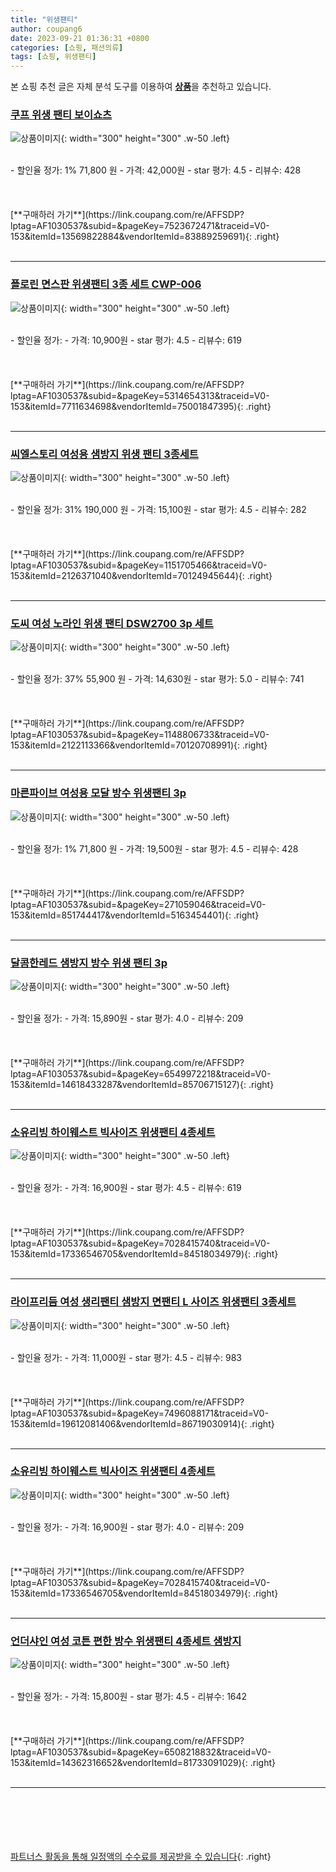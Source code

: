```yaml
---
title: "위생팬티"
author: coupang6
date: 2023-09-21 01:36:31 +0800
categories: [쇼핑, 패션의류]
tags: [쇼핑, 위생팬티]
---
```


본 쇼핑 추천 글은 자체 분석 도구를 이용하여 [**상품**](https://link.coupang.com/a/bao1ui)을 추천하고 있습니다.

### [쿠프 위생 팬티 보이쇼츠](https://link.coupang.com/re/AFFSDP?lptag=AF1030537&subid=&pageKey=7523672471&traceid=V0-153&itemId=13569822884&vendorItemId=83889259691)

![상품이미지](https://thumbnail9.coupangcdn.com/thumbnails/remote/230x230ex/image/vendor_inventory/9aad/a7ef89e1887e8bc5368a10e5d1b50f69ebf688a45bc5381b6180e8efca50.jpg){: width="300" height="300" .w-50 .left}


<br>
- 할인율 정가: 1%  71,800   원
- 가격: 42,000원
- star 평가: 4.5
- 리뷰수: 428
<br>
<br>
<br>
<br>
[**구매하러 가기**](https://link.coupang.com/re/AFFSDP?lptag=AF1030537&subid=&pageKey=7523672471&traceid=V0-153&itemId=13569822884&vendorItemId=83889259691){: .right}
<br>
<br>

---

### [플로린 면스판 위생팬티 3종 세트 CWP-006](https://link.coupang.com/re/AFFSDP?lptag=AF1030537&subid=&pageKey=5314654313&traceid=V0-153&itemId=7711634698&vendorItemId=75001847395)

![상품이미지](https://thumbnail7.coupangcdn.com/thumbnails/remote/230x230ex/image/rs_quotation_api/ji8c6scs/6560cf7947a746f78aab66473329aefc.jpg){: width="300" height="300" .w-50 .left}


<br>
- 할인율 정가: 
- 가격: 10,900원
- star 평가: 4.5
- 리뷰수: 619
<br>
<br>
<br>
<br>
[**구매하러 가기**](https://link.coupang.com/re/AFFSDP?lptag=AF1030537&subid=&pageKey=5314654313&traceid=V0-153&itemId=7711634698&vendorItemId=75001847395){: .right}
<br>
<br>

---

### [씨엘스토리 여성용 샘방지 위생 팬티 3종세트](https://link.coupang.com/re/AFFSDP?lptag=AF1030537&subid=&pageKey=1151705466&traceid=V0-153&itemId=2126371040&vendorItemId=70124945644)

![상품이미지](https://thumbnail10.coupangcdn.com/thumbnails/remote/230x230ex/image/retail/images/2020/01/07/9/2/2597900f-9940-4cb5-b7f5-5f1545f4563c.jpg){: width="300" height="300" .w-50 .left}


<br>
- 할인율 정가: 31%  190,000   원
- 가격: 15,100원
- star 평가: 4.5
- 리뷰수: 282
<br>
<br>
<br>
<br>
[**구매하러 가기**](https://link.coupang.com/re/AFFSDP?lptag=AF1030537&subid=&pageKey=1151705466&traceid=V0-153&itemId=2126371040&vendorItemId=70124945644){: .right}
<br>
<br>

---

### [도씨 여성 노라인 위생 팬티 DSW2700 3p 세트](https://link.coupang.com/re/AFFSDP?lptag=AF1030537&subid=&pageKey=1148806733&traceid=V0-153&itemId=2122113366&vendorItemId=70120708991)

![상품이미지](https://thumbnail7.coupangcdn.com/thumbnails/remote/230x230ex/image/retail/images/83357464283382-99543c97-cfb7-4a8c-aa3d-4ad3e98d7436.jpg){: width="300" height="300" .w-50 .left}


<br>
- 할인율 정가: 37%  55,900   원
- 가격: 14,630원
- star 평가: 5.0
- 리뷰수: 741
<br>
<br>
<br>
<br>
[**구매하러 가기**](https://link.coupang.com/re/AFFSDP?lptag=AF1030537&subid=&pageKey=1148806733&traceid=V0-153&itemId=2122113366&vendorItemId=70120708991){: .right}
<br>
<br>

---

### [마른파이브 여성용 모달 방수 위생팬티 3p](https://link.coupang.com/re/AFFSDP?lptag=AF1030537&subid=&pageKey=271059046&traceid=V0-153&itemId=851744417&vendorItemId=5163454401)

![상품이미지](https://thumbnail10.coupangcdn.com/thumbnails/remote/230x230ex/image/retail/images/2019/07/31/16/3/020ed097-4df8-4977-9d65-ee56dac55dd8.jpg){: width="300" height="300" .w-50 .left}


<br>
- 할인율 정가: 1%  71,800   원
- 가격: 19,500원
- star 평가: 4.5
- 리뷰수: 428
<br>
<br>
<br>
<br>
[**구매하러 가기**](https://link.coupang.com/re/AFFSDP?lptag=AF1030537&subid=&pageKey=271059046&traceid=V0-153&itemId=851744417&vendorItemId=5163454401){: .right}
<br>
<br>

---

### [달콤한레드 샘방지 방수 위생 팬티 3p](https://link.coupang.com/re/AFFSDP?lptag=AF1030537&subid=&pageKey=6549972218&traceid=V0-153&itemId=14618433287&vendorItemId=85706715127)

![상품이미지](https://thumbnail7.coupangcdn.com/thumbnails/remote/230x230ex/image/rs_quotation_api/lnmoaytd/967c63ee1e8e4faea31108d4b1f9028e.png){: width="300" height="300" .w-50 .left}


<br>
- 할인율 정가: 
- 가격: 15,890원
- star 평가: 4.0
- 리뷰수: 209
<br>
<br>
<br>
<br>
[**구매하러 가기**](https://link.coupang.com/re/AFFSDP?lptag=AF1030537&subid=&pageKey=6549972218&traceid=V0-153&itemId=14618433287&vendorItemId=85706715127){: .right}
<br>
<br>

---

### [소유리빙 하이웨스트 빅사이즈 위생팬티 4종세트](https://link.coupang.com/re/AFFSDP?lptag=AF1030537&subid=&pageKey=7028415740&traceid=V0-153&itemId=17336546705&vendorItemId=84518034979)

![상품이미지](https://thumbnail8.coupangcdn.com/thumbnails/remote/230x230ex/image/vendor_inventory/ba2d/64d690467d38a81c7fd94b285cb52422f2306367367edd55768194421cf1.jpg){: width="300" height="300" .w-50 .left}


<br>
- 할인율 정가: 
- 가격: 16,900원
- star 평가: 4.5
- 리뷰수: 619
<br>
<br>
<br>
<br>
[**구매하러 가기**](https://link.coupang.com/re/AFFSDP?lptag=AF1030537&subid=&pageKey=7028415740&traceid=V0-153&itemId=17336546705&vendorItemId=84518034979){: .right}
<br>
<br>

---

### [라이프리듬 여성 생리팬티 샘방지 면팬티 L 사이즈 위생팬티 3종세트](https://link.coupang.com/re/AFFSDP?lptag=AF1030537&subid=&pageKey=7496088171&traceid=V0-153&itemId=19612081406&vendorItemId=86719030914)

![상품이미지](https://thumbnail6.coupangcdn.com/thumbnails/remote/230x230ex/image/vendor_inventory/a70f/d37d5bdaa524744d843a0aaa3f4b3d79ed079ff4e2dfc65721dffa076846.png){: width="300" height="300" .w-50 .left}


<br>
- 할인율 정가: 
- 가격: 11,000원
- star 평가: 4.5
- 리뷰수: 983
<br>
<br>
<br>
<br>
[**구매하러 가기**](https://link.coupang.com/re/AFFSDP?lptag=AF1030537&subid=&pageKey=7496088171&traceid=V0-153&itemId=19612081406&vendorItemId=86719030914){: .right}
<br>
<br>

---

### [소유리빙 하이웨스트 빅사이즈 위생팬티 4종세트](https://link.coupang.com/re/AFFSDP?lptag=AF1030537&subid=&pageKey=7028415740&traceid=V0-153&itemId=17336546705&vendorItemId=84518034979)

![상품이미지](https://thumbnail8.coupangcdn.com/thumbnails/remote/230x230ex/image/vendor_inventory/ba2d/64d690467d38a81c7fd94b285cb52422f2306367367edd55768194421cf1.jpg){: width="300" height="300" .w-50 .left}


<br>
- 할인율 정가: 
- 가격: 16,900원
- star 평가: 4.0
- 리뷰수: 209
<br>
<br>
<br>
<br>
[**구매하러 가기**](https://link.coupang.com/re/AFFSDP?lptag=AF1030537&subid=&pageKey=7028415740&traceid=V0-153&itemId=17336546705&vendorItemId=84518034979){: .right}
<br>
<br>

---

### [언더샤인 여성 코튼 편한 방수 위생팬티 4종세트 샘방지](https://link.coupang.com/re/AFFSDP?lptag=AF1030537&subid=&pageKey=6508218832&traceid=V0-153&itemId=14362316652&vendorItemId=81733091029)

![상품이미지](https://thumbnail7.coupangcdn.com/thumbnails/remote/230x230ex/image/vendor_inventory/2a20/e8b64bbe5039ad815257186fcdf91980e4669b64a5f8d045e4af03cc3d7f.jpg){: width="300" height="300" .w-50 .left}


<br>
- 할인율 정가: 
- 가격: 15,800원
- star 평가: 4.5
- 리뷰수: 1642
<br>
<br>
<br>
<br>
[**구매하러 가기**](https://link.coupang.com/re/AFFSDP?lptag=AF1030537&subid=&pageKey=6508218832&traceid=V0-153&itemId=14362316652&vendorItemId=81733091029){: .right}
<br>
<br>

---
<br><br><br><br><br> [파트너스 활동을 통해 일정액의 수수료를 제공받을 수 있습니다](https://link.coupang.com/a/bao1ui){: .right}